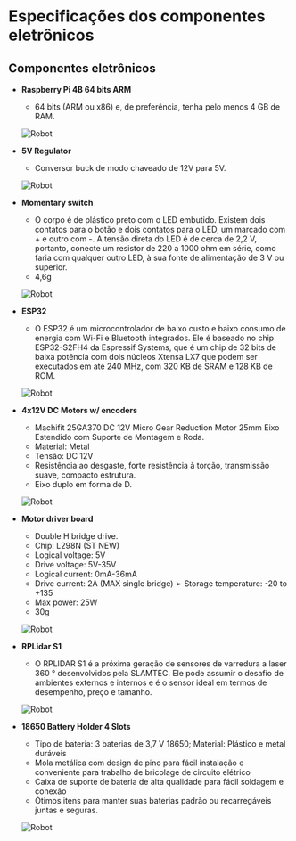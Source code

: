 # Especificações dos componentes eletrônicos

## Componentes eletrônicos
* **Raspberry Pi 4B 64 bits ARM**
     - 64 bits (ARM ou x86) e, de preferência, tenha pelo menos 4 GB de RAM.

     ![Robot](./img/raspberry.png)
* **5V Regulator**
     - Conversor buck de modo chaveado de 12V para 5V.

     ![Robot](./img/regulador.png)

* **Momentary switch** 
     - O corpo é de plástico preto com o LED embutido. Existem dois contatos para o botão e dois contatos para o LED, um marcado com + e outro com -. A tensão direta do LED é de cerca de 2,2 V, portanto, conecte um resistor de 220 a 1000 ohm em série, como faria com qualquer outro LED, à sua fonte de alimentação de 3 V ou superior.
     - 4,6g

     ![Robot](./img/botao.png)
* **ESP32**
     - O ESP32 é um microcontrolador de baixo custo e baixo consumo de energia com Wi-Fi e Bluetooth integrados. Ele é baseado no chip ESP32-S2FH4 da Espressif Systems, que é um chip de 32 bits de baixa potência com dois núcleos Xtensa LX7 que podem ser executados em até 240 MHz, com 320 KB de SRAM e 128 KB de ROM.

     ![Robot](./img/esp32.png)
* **4x12V DC Motors w/ encoders** 
     - Machifit 25GA370 DC 12V Micro Gear Reduction Motor 25mm Eixo Estendido com Suporte de Montagem e Roda.
     - Material: Metal
     - Tensão: DC 12V
     - Resistência ao desgaste, forte resistência à torção, transmissão suave, compacto estrutura.
     - Eixo duplo em forma de D.

     ![Robot](./img/motor.png)
* **Motor driver board**
     - Double H bridge drive.
     - Chip: L298N (ST NEW)
     - Logical voltage: 5V
     - Drive voltage: 5V-35V
     - Logical current: 0mA-36mA
     - Drive current: 2A (MAX single bridge) ➢ Storage temperature: -20 to +135
     - Max power: 25W
     - 30g

     ![Robot](./img/ponteH.png)
* **RPLidar S1** 
     - O RPLIDAR S1 é a próxima geração de sensores de varredura a laser 360 ° desenvolvidos pela SLAMTEC. Ele pode assumir o desafio de ambientes externos e internos e é o sensor ideal em termos de desempenho, preço e tamanho.

     ![Robot](./img/lidar.png)
* **18650 Battery Holder 4 Slots**
     - Tipo de bateria: 3 baterias de 3,7 V 18650; Material: Plástico e metal duráveis
     - Mola metálica com design de pino para fácil instalação e conveniente para trabalho de bricolage de circuito elétrico
     - Caixa de suporte de bateria de alta qualidade para fácil soldagem e conexão
     - Ótimos itens para manter suas baterias padrão ou recarregáveis juntas e seguras.

     ![Robot](./img/bateria.png)